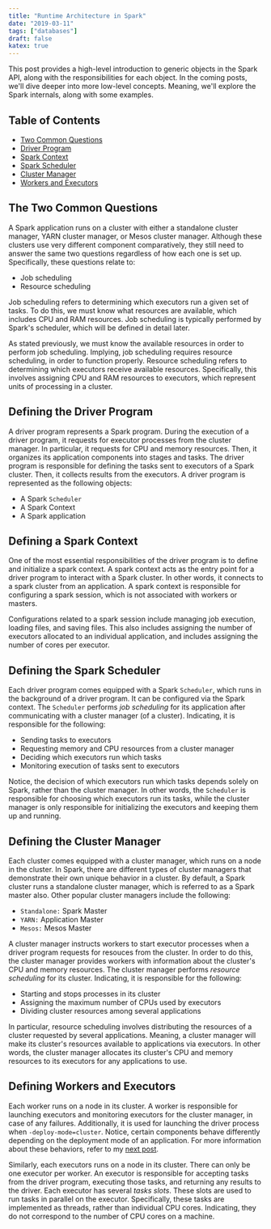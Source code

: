```yaml
---
title: "Runtime Architecture in Spark"
date: "2019-03-11"
tags: ["databases"]
draft: false
katex: true
---
```


This post provides a high-level introduction to generic objects in the Spark API, along with the responsibilities for each object. In the coming posts, we'll dive deeper into more low-level concepts. Meaning, we'll explore the Spark internals, along with some examples.

## Table of Contents
- [Two Common Questions](#the-two-common-questions)
- [Driver Program](#defining-the-driver-program)
- [Spark Context](#defining-a-spark-context)
- [Spark Scheduler](#defining-the-spark-scheduler)
- [Cluster Manager](#defining-the-cluster-manager)
- [Workers and Executors](#defining-workers-and-executors)

## The Two Common Questions
A Spark application runs on a cluster with either a standalone cluster manager, YARN cluster manager, or Mesos cluster manager. Although these clusters use very different component comparatively, they still need to answer the same two questions regardless of how each one is set up. Specifically, these questions relate to:
- Job scheduling
- Resource scheduling

Job scheduling refers to determining which executors run a given set of tasks. To do this, we must know what resources are available, which includes CPU and RAM resources. Job scheduling is typically performed by Spark's scheduler, which will be defined in detail later.

As stated previously, we must know the available resources in order to perform job scheduling. Implying, job scheduling requires resource scheduling, in order to function properly. Resource scheduling refers to determining which executors receive available resources. Specifically, this involves assigning CPU and RAM resources to executors, which represent units of processing in a cluster.

## Defining the Driver Program
A driver program represents a Spark program. During the execution of a driver program, it requests for executor processes from the cluster manager. In particular, it requests for CPU and memory resources. Then, it organizes its application components into stages and tasks. The driver program is responsible for defining the tasks sent to executors of a Spark cluster. Then, it collects results from the executors. A driver program is represented as the following objects:
- A Spark `Scheduler`
- A Spark Context
- A Spark application

## Defining a Spark Context
One of the most essential responsibilities of the driver program is to define and initialize a spark context. A spark context acts as the entry point for a driver program to interact with a Spark cluster. In other words, it connects to a spark cluster from an application. A spark context is responsible for configuring a spark session, which is not associated with workers or masters.

Configurations related to a spark session include managing job execution, loading files, and saving files. This also includes assigning the number of executors allocated to an individual application, and includes assigning the number of cores per executor.

## Defining the Spark Scheduler
Each driver program comes equipped with a Spark `Scheduler`, which runs in the background of a driver program. It can be configured via the Spark context. The `Scheduler` performs *job scheduling* for its application after communicating with a cluster manager (of a cluster). Indicating, it is responsible for the following:
- Sending tasks to executors
- Requesting memory and CPU resources from a cluster manager
- Deciding which executors run which tasks
- Monitoring execution of tasks sent to executors

Notice, the decision of which executors run which tasks depends solely on Spark, rather than the cluster manager. In other words, the `Scheduler` is responsible for choosing which executors run its tasks, while the cluster manager is only responsible for initializing the executors and keeping them up and running.

## Defining the Cluster Manager
Each cluster comes equipped with a cluster manager, which runs on a node in the cluster. In Spark, there are different types of cluster managers that demonstrate their own unique behavior in a cluster. By default, a Spark cluster runs a standalone cluster manager, which is referred to as a Spark master also. Other popular cluster managers include the following:
- `Standalone:` Spark Master
- `YARN:` Application Master
- `Mesos:` Mesos Master

A cluster manager instructs workers to start executor processes when a driver program requests for resouces from the cluster. In order to do this, the cluster manager provides workers with information about the cluster's CPU and memory resources. The cluster manager performs *resource scheduling* for its cluster. Indicating, it is responsible for the following:
- Starting and stops processes in its cluster
- Assigning the maximum number of CPUs used by executors
- Dividing cluster resources among several applications

In particular, resource scheduling involves distributing the resources of a cluster requested by several applications. Meaning, a cluster manager will make its cluster's resources available to applications via executors. In other words, the cluster manager allocates its cluster's CPU and memory resources to its executors for any applications to use.

## Defining Workers and Executors
Each worker runs on a node in its cluster. A worker is responsible for launching executors and monitoring executors for the cluster manager, in case of any failures. Additionally, it is used for launching the driver process when `-deploy-mode=cluster`. Notice, certain components behave differently depending on the deployment mode of an application. For more information about these behaviors, refer to my [next post](/blog/spark-deployment/).

Similarly, each executors runs on a node in its cluster. There can only be one executor per worker. An executor is responsible for accepting tasks from the driver program, executing those tasks, and returning any results to the driver. Each executor has several *tasks slots*. These slots are used to run tasks in parallel on the executor. Specifically, these tasks are implemented as threads, rather than individual CPU cores. Indicating, they do not correspond to the number of CPU cores on a machine.
